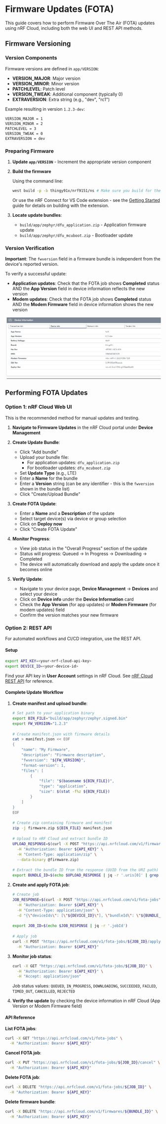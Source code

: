 # Firmware Updates (FOTA)

This guide covers how to perform Firmware Over The Air (FOTA) updates using nRF Cloud, including both the web UI and REST API methods.

## Firmware Versioning

### Version Components

Firmware versions are defined in `app/VERSION`:

- **VERSION_MAJOR**: Major version
- **VERSION_MINOR**: Minor version
- **PATCHLEVEL**: Patch level
- **VERSION_TWEAK**: Additional component (typically 0)
- **EXTRAVERSION**: Extra string (e.g., "dev", "rc1")

Example resulting in version `1.2.3-dev`:

```plaintext
VERSION_MAJOR = 1
VERSION_MINOR = 2
PATCHLEVEL = 3
VERSION_TWEAK = 0
EXTRAVERSION = dev
```

### Preparing Firmware

1. **Update `app/VERSION`** - Increment the appropriate version component
2. **Build the firmware**

   Using the command line:

   ```bash
   west build -p -b thingy91x/nrf9151/ns # Make sure you build for the appropriate board
   ```

   Or use the nRF Connect for VS Code extension - see the [Getting Started](getting_started.md) guide for details on building with the extension.

3. **Locate update bundles**:
   - `build/app/zephyr/dfu_application.zip` - Application firmware update
   - `build/app/zephyr/dfu_mcuboot.zip` - Bootloader update

### Version Verification

**Important**: The `fwversion` field in a firmware bundle is independent from the device's reported version.

To verify a successful update:

- **Application updates**: Check that the FOTA job shows **Completed** status AND the **App Version** field in device information reflects the new version
- **Modem updates**: Check that the FOTA job shows **Completed** status AND the **Modem Firmware** field in device information shows the new version

![Device information showing app version](../images/device_information.png)

## Performing FOTA Updates

### Option 1: nRF Cloud Web UI

This is the recommended method for manual updates and testing.

1. **Navigate to Firmware Updates** in the nRF Cloud portal under **Device Management**
2. **Create Update Bundle**:
   - Click "Add bundle"
   - Upload your bundle file:
     - For application updates: `dfu_application.zip`
     - For bootloader updates: `dfu_mcuboot.zip`
   - Set **Update Type** (e.g., LTE)
   - Enter a **Name** for the bundle
   - Enter a **Version** string (can be any identifier - this is the `fwversion` shown in the bundle list)
   - Click "Create/Upload Bundle"

3. **Create FOTA Update**:
   - Enter a **Name** and a **Description** of the update
   - Select target device(s) via device or group selection
   - Click on **Deploy now**
   - Click "Create FOTA Update"

4. **Monitor Progress**:
   - View job status in the "Overall Progress" section of the update
   - Status will progress: Queued → In Progress → Downloading → Completed
   - The device will automatically download and apply the update once it becomes online

5. **Verify Update**:
   - Navigate to your device page, **Device Management** → **Devices** and select your device
   - Click on **Device info** under the **Device Information** card
   - Check the **App Version** (for app updates) or **Modem Firmware** (for modem updates) field
   - Confirm the version matches your new firmware

### Option 2: REST API

For automated workflows and CI/CD integration, use the REST API.

#### Setup

```bash
export API_KEY=<your-nrf-cloud-api-key>
export DEVICE_ID=<your-device-id>
```

Find your API key in **User Account** settings in nRF Cloud. See [nRF Cloud REST API](https://api.nrfcloud.com/) for reference.

#### Complete Update Workflow

1. **Create manifest and upload bundle**:

   ```bash
   # Set path to your application binary
   export BIN_FILE="build/app/zephyr/zephyr.signed.bin"
   export FW_VERSION="1.2.3"

   # Create manifest.json with firmware details
   cat > manifest.json << EOF
   {
       "name": "My Firmware",
       "description": "Firmware description",
       "fwversion": "${FW_VERSION}",
       "format-version": 1,
       "files": [
           {
               "file": "$(basename ${BIN_FILE})",
               "type": "application",
               "size": $(stat -f%z ${BIN_FILE})
           }
       ]
   }
   EOF

   # Create zip containing firmware and manifest
   zip -j firmware.zip ${BIN_FILE} manifest.json

   # Upload to nRF Cloud and extract bundle ID
   UPLOAD_RESPONSE=$(curl -X POST "https://api.nrfcloud.com/v1/firmwares" \
     -H "Authorization: Bearer ${API_KEY}" \
     -H "Content-Type: application/zip" \
     --data-binary @firmware.zip)

   # Extract the bundle ID from the response (UUID from the URI path)
   export BUNDLE_ID=$(echo $UPLOAD_RESPONSE | jq -r '.uris[0]' | grep -oE '[0-9a-f]{8}-[0-9a-f]{4}-[0-9a-f]{4}-[0-9a-f]{4}-[0-9a-f]{12}')
   ```

2. **Create and apply FOTA job**:

   ```bash
   # Create job
   JOB_RESPONSE=$(curl -X POST "https://api.nrfcloud.com/v1/fota-jobs" \
     -H "Authorization: Bearer ${API_KEY}" \
     -H "Content-Type: application/json" \
     -d "{\"deviceIds\": [\"${DEVICE_ID}\"], \"bundleId\": \"${BUNDLE_ID}\"}")

   export JOB_ID=$(echo $JOB_RESPONSE | jq -r '.jobId')

   # Apply job
   curl -X POST "https://api.nrfcloud.com/v1/fota-jobs/${JOB_ID}/apply" \
     -H "Authorization: Bearer ${API_KEY}"
   ```

3. **Monitor job status**:

   ```bash
   curl -X GET "https://api.nrfcloud.com/v1/fota-jobs/${JOB_ID}" \
     -H "Authorization: Bearer ${API_KEY}" \
     -H "Accept: application/json"
   ```

   Job status values: `QUEUED`, `IN_PROGRESS`, `DOWNLOADING`, `SUCCEEDED`, `FAILED`, `TIMED_OUT`, `CANCELLED`, `REJECTED`

4. **Verify the update** by checking the device information in nRF Cloud (App Version or Modem Firmware field)

#### API Reference

**List FOTA jobs**:

```bash
curl -X GET "https://api.nrfcloud.com/v1/fota-jobs" \
  -H "Authorization: Bearer ${API_KEY}"
```

**Cancel FOTA job**:

```bash
curl -X PUT "https://api.nrfcloud.com/v1/fota-jobs/${JOB_ID}/cancel" \
  -H "Authorization: Bearer ${API_KEY}"
```

**Delete FOTA job**:

```bash
curl -X DELETE "https://api.nrfcloud.com/v1/fota-jobs/${JOB_ID}" \
  -H "Authorization: Bearer ${API_KEY}"
```

**Delete firmware bundle**:

```bash
curl -X DELETE "https://api.nrfcloud.com/v1/firmwares/${BUNDLE_ID}" \
  -H "Authorization: Bearer ${API_KEY}"
```
